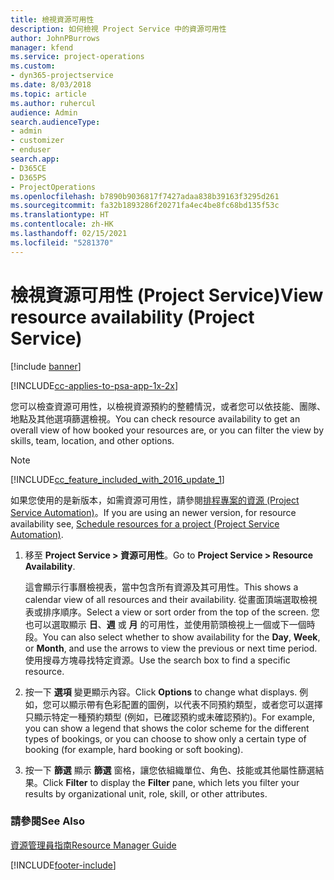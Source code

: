 ```yaml
---
title: 檢視資源可用性
description: 如何檢視 Project Service 中的資源可用性
author: JohnPBurrows
manager: kfend
ms.service: project-operations
ms.custom:
- dyn365-projectservice
ms.date: 8/03/2018
ms.topic: article
ms.author: ruhercul
audience: Admin
search.audienceType:
- admin
- customizer
- enduser
search.app:
- D365CE
- D365PS
- ProjectOperations
ms.openlocfilehash: b7890b9036817f7427adaa838b39163f3295d261
ms.sourcegitcommit: fa32b1893286f20271fa4ec4be8fc68bd135f53c
ms.translationtype: HT
ms.contentlocale: zh-HK
ms.lasthandoff: 02/15/2021
ms.locfileid: "5281370"
---
```

# <a name="view-resource-availability-project-service"></a><span data-ttu-id="da14d-103">檢視資源可用性 (Project Service)</span><span class="sxs-lookup"><span data-stu-id="da14d-103">View resource availability (Project Service)</span></span>

[!include [banner](../includes/psa-now-project-operations.md)]

[!INCLUDE[cc-applies-to-psa-app-1x-2x](../includes/cc-applies-to-psa-app-1x-2x.md)]

<span data-ttu-id="da14d-104">您可以檢查資源可用性，以檢視資源預約的整體情況，或者您可以依技能、團隊、地點及其他選項篩選檢視。</span><span class="sxs-lookup"><span data-stu-id="da14d-104">You can check resource availability to get an overall view of how booked your resources are, or you can filter the view by skills, team, location, and other options.</span></span>  
  
> [!NOTE]
> [!INCLUDE[cc_feature_included_with_2016_update_1](../includes/cc-feature-included-with-2016-update-1.md)]  
> 
>  <span data-ttu-id="da14d-105">如果您使用的是新版本，如需資源可用性，請參閱[排程專案的資源 (Project Service Automation)](../psa/schedule-resources-project.md)。</span><span class="sxs-lookup"><span data-stu-id="da14d-105">If you are using an newer version, for resource availability see, [Schedule resources for a project (Project Service Automation)](../psa/schedule-resources-project.md).</span></span>  

1. <span data-ttu-id="da14d-106">移至 **Project Service > 資源可用性**。</span><span class="sxs-lookup"><span data-stu-id="da14d-106">Go to **Project Service > Resource Availability**.</span></span>  

    <span data-ttu-id="da14d-107">這會顯示行事曆檢視表，當中包含所有資源及其可用性。</span><span class="sxs-lookup"><span data-stu-id="da14d-107">This shows a calendar view of all resources and their availability.</span></span> <span data-ttu-id="da14d-108">從畫面頂端選取檢視表或排序順序。</span><span class="sxs-lookup"><span data-stu-id="da14d-108">Select a view or sort order from the top of the screen.</span></span> <span data-ttu-id="da14d-109">您也可以選取顯示 **日**、**週** 或 **月** 的可用性，並使用箭頭檢視上一個或下一個時段。</span><span class="sxs-lookup"><span data-stu-id="da14d-109">You can also select whether to show availability for the **Day**, **Week**, or **Month**, and use the arrows to view the previous or next time period.</span></span> <span data-ttu-id="da14d-110">使用搜尋方塊尋找特定資源。</span><span class="sxs-lookup"><span data-stu-id="da14d-110">Use the search box to find a specific resource.</span></span>  

2. <span data-ttu-id="da14d-111">按一下 **選項** 變更顯示內容。</span><span class="sxs-lookup"><span data-stu-id="da14d-111">Click **Options** to change what displays.</span></span> <span data-ttu-id="da14d-112">例如，您可以顯示帶有色彩配置的圖例，以代表不同預約類型，或者您可以選擇只顯示特定一種預約類型 (例如，已確認預約或未確認預約)。</span><span class="sxs-lookup"><span data-stu-id="da14d-112">For example, you can show a legend that shows the color scheme for the different types of bookings, or you can choose to show only a certain type of booking (for example, hard booking or soft booking).</span></span>  

3. <span data-ttu-id="da14d-113">按一下 **篩選** 顯示 **篩選** 窗格，讓您依組織單位、角色、技能或其他屬性篩選結果。</span><span class="sxs-lookup"><span data-stu-id="da14d-113">Click **Filter** to display the **Filter** pane, which lets you filter your results by organizational unit, role, skill, or other attributes.</span></span>  

### <a name="see-also"></a><span data-ttu-id="da14d-114">請參閱</span><span class="sxs-lookup"><span data-stu-id="da14d-114">See Also</span></span>  
 [<span data-ttu-id="da14d-115">資源管理員指南</span><span class="sxs-lookup"><span data-stu-id="da14d-115">Resource Manager Guide</span></span>](../psa/resource-manager-guide.md)


[!INCLUDE[footer-include](../includes/footer-banner.md)]